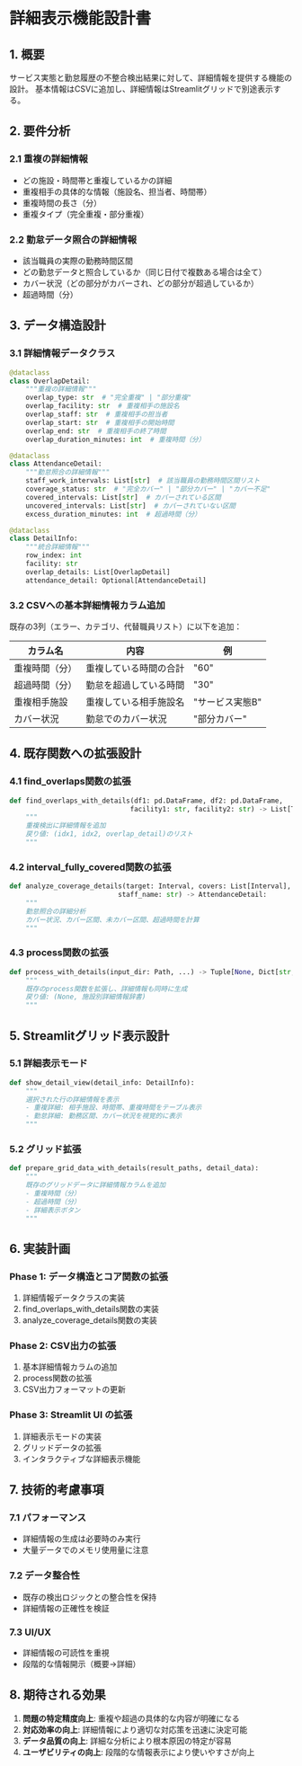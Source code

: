 # 詳細表示機能設計書

## 1. 概要
サービス実態と勤怠履歴の不整合検出結果に対して、詳細情報を提供する機能の設計。
基本情報はCSVに追加し、詳細情報はStreamlitグリッドで別途表示する。

## 2. 要件分析

### 2.1 重複の詳細情報
- どの施設・時間帯と重複しているかの詳細
- 重複相手の具体的な情報（施設名、担当者、時間帯）
- 重複時間の長さ（分）
- 重複タイプ（完全重複・部分重複）

### 2.2 勤怠データ照合の詳細情報
- 該当職員の実際の勤務時間区間
- どの勤怠データと照合しているか（同じ日付で複数ある場合は全て）
- カバー状況（どの部分がカバーされ、どの部分が超過しているか）
- 超過時間（分）

## 3. データ構造設計

### 3.1 詳細情報データクラス

```python
@dataclass
class OverlapDetail:
    """重複の詳細情報"""
    overlap_type: str  # "完全重複" | "部分重複"
    overlap_facility: str  # 重複相手の施設名
    overlap_staff: str  # 重複相手の担当者
    overlap_start: str  # 重複相手の開始時間
    overlap_end: str  # 重複相手の終了時間
    overlap_duration_minutes: int  # 重複時間（分）

@dataclass
class AttendanceDetail:
    """勤怠照合の詳細情報"""
    staff_work_intervals: List[str]  # 該当職員の勤務時間区間リスト
    coverage_status: str  # "完全カバー" | "部分カバー" | "カバー不足"
    covered_intervals: List[str]  # カバーされている区間
    uncovered_intervals: List[str]  # カバーされていない区間
    excess_duration_minutes: int  # 超過時間（分）

@dataclass
class DetailInfo:
    """統合詳細情報"""
    row_index: int
    facility: str
    overlap_details: List[OverlapDetail]
    attendance_detail: Optional[AttendanceDetail]
```

### 3.2 CSVへの基本詳細情報カラム追加

既存の3列（エラー、カテゴリ、代替職員リスト）に以下を追加：

| カラム名 | 内容 | 例 |
|---------|------|-----|
| 重複時間（分） | 重複している時間の合計 | "60" |
| 超過時間（分） | 勤怠を超過している時間 | "30" |
| 重複相手施設 | 重複している相手施設名 | "サービス実態B" |
| カバー状況 | 勤怠でのカバー状況 | "部分カバー" |

## 4. 既存関数への拡張設計

### 4.1 find_overlaps関数の拡張

```python
def find_overlaps_with_details(df1: pd.DataFrame, df2: pd.DataFrame, 
                              facility1: str, facility2: str) -> List[Tuple[int, int, OverlapDetail]]:
    """
    重複検出に詳細情報を追加
    戻り値: (idx1, idx2, overlap_detail)のリスト
    """
```

### 4.2 interval_fully_covered関数の拡張

```python
def analyze_coverage_details(target: Interval, covers: List[Interval], 
                           staff_name: str) -> AttendanceDetail:
    """
    勤怠照合の詳細分析
    カバー状況、カバー区間、未カバー区間、超過時間を計算
    """
```

### 4.3 process関数の拡張

```python
def process_with_details(input_dir: Path, ...) -> Tuple[None, Dict[str, List[DetailInfo]]]:
    """
    既存のprocess関数を拡張し、詳細情報も同時に生成
    戻り値: (None, 施設別詳細情報辞書)
    """
```

## 5. Streamlitグリッド表示設計

### 5.1 詳細表示モード

```python
def show_detail_view(detail_info: DetailInfo):
    """
    選択された行の詳細情報を表示
    - 重複詳細: 相手施設、時間帯、重複時間をテーブル表示
    - 勤怠詳細: 勤務区間、カバー状況を視覚的に表示
    """
```

### 5.2 グリッド拡張

```python
def prepare_grid_data_with_details(result_paths, detail_data):
    """
    既存のグリッドデータに詳細情報カラムを追加
    - 重複時間（分）
    - 超過時間（分）
    - 詳細表示ボタン
    """
```

## 6. 実装計画

### Phase 1: データ構造とコア関数の拡張
1. 詳細情報データクラスの実装
2. find_overlaps_with_details関数の実装
3. analyze_coverage_details関数の実装

### Phase 2: CSV出力の拡張
1. 基本詳細情報カラムの追加
2. process関数の拡張
3. CSV出力フォーマットの更新

### Phase 3: Streamlit UI の拡張
1. 詳細表示モードの実装
2. グリッドデータの拡張
3. インタラクティブな詳細表示機能

## 7. 技術的考慮事項

### 7.1 パフォーマンス
- 詳細情報の生成は必要時のみ実行
- 大量データでのメモリ使用量に注意

### 7.2 データ整合性
- 既存の検出ロジックとの整合性を保持
- 詳細情報の正確性を検証

### 7.3 UI/UX
- 詳細情報の可読性を重視
- 段階的な情報開示（概要→詳細）

## 8. 期待される効果

1. **問題の特定精度向上**: 重複や超過の具体的な内容が明確になる
2. **対応効率の向上**: 詳細情報により適切な対応策を迅速に決定可能
3. **データ品質の向上**: 詳細な分析により根本原因の特定が容易
4. **ユーザビリティの向上**: 段階的な情報表示により使いやすさが向上